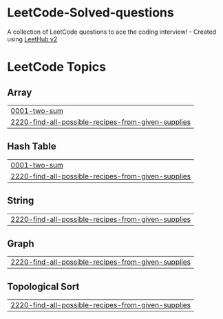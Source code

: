 # LeetCode-Solved-questions
A collection of LeetCode questions to ace the coding interview! - Created using [LeetHub v2](https://github.com/arunbhardwaj/LeetHub-2.0)

<!---LeetCode Topics Start-->
# LeetCode Topics
## Array
|  |
| ------- |
| [0001-two-sum](https://github.com/Rohit99Kumar/LeetCode-Solved-questions/tree/master/0001-two-sum) |
| [2220-find-all-possible-recipes-from-given-supplies](https://github.com/Rohit99Kumar/LeetCode-Solved-questions/tree/master/2220-find-all-possible-recipes-from-given-supplies) |
## Hash Table
|  |
| ------- |
| [0001-two-sum](https://github.com/Rohit99Kumar/LeetCode-Solved-questions/tree/master/0001-two-sum) |
| [2220-find-all-possible-recipes-from-given-supplies](https://github.com/Rohit99Kumar/LeetCode-Solved-questions/tree/master/2220-find-all-possible-recipes-from-given-supplies) |
## String
|  |
| ------- |
| [2220-find-all-possible-recipes-from-given-supplies](https://github.com/Rohit99Kumar/LeetCode-Solved-questions/tree/master/2220-find-all-possible-recipes-from-given-supplies) |
## Graph
|  |
| ------- |
| [2220-find-all-possible-recipes-from-given-supplies](https://github.com/Rohit99Kumar/LeetCode-Solved-questions/tree/master/2220-find-all-possible-recipes-from-given-supplies) |
## Topological Sort
|  |
| ------- |
| [2220-find-all-possible-recipes-from-given-supplies](https://github.com/Rohit99Kumar/LeetCode-Solved-questions/tree/master/2220-find-all-possible-recipes-from-given-supplies) |
<!---LeetCode Topics End-->